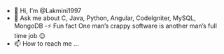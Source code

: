 - 👋 Hi, I’m @Lakmini1997
- 💬 Ask me about C, Java, Python, Angular, CodeIgniter, MySQL, MongoDB
-⚡ Fun fact One man’s crappy software is another man’s full time job 😉
- 📫 How to reach me ...

<!---
Lakmini1997/Lakmini1997 is a ✨ special ✨ repository because its `README.md` (this file) appears on your GitHub profile.
You can click the Preview link to take a look at your changes.
--->
